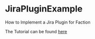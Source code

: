 # JiraPluginExample
How to Implement a Jira Plugin for Faction

The Tutorial can be found [here](https://www.factionsecurity.com/project/extending-faction/)
